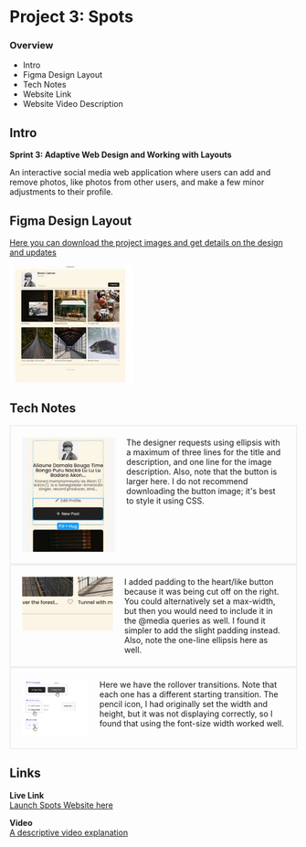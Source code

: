 # Project 3: Spots

### Overview  

* Intro  
* Figma Design Layout  
* Tech Notes  
* Website Link  
* Website Video Description  

## Intro

**Sprint 3: Adaptive Web Design and Working with Layouts**

An interactive social media web application where users can add and remove photos, like photos from other users, and make a few minor adjustments to their profile.

## Figma Design Layout

[Here you can download the project images and get details on the design and updates](https://www.figma.com/file/BBNm2bC3lj8QQMHlnqRsga/Sprint-3-Project-%E2%80%94-Spots?type=design&node-id=2%3A60&mode=design&t=afgNFybdorZO6cQo-1)

![Spots Figma Design](./images/demo/website.jpg)

## Tech Notes

<div style="display: flex; max-width: 500px; border-width: 2px; border-color: #efefef; border-style: solid; padding: 20px;">
  <img src="./images/demo/content-button.jpg" style="margin-right: 20px; height: 200px;">
  The designer requests using ellipsis with a maximum of three lines for the title and description, and one line for the image description. Also, note that the button is larger here. I do not recommend downloading the button image; it's best to style it using CSS.
</div>

<div style="display: flex; max-width: 500px; border-width: 2px; border-color: #efefef; border-style: solid; padding: 20px;">
  <img src="./images/demo/heart-like.jpg" style="margin-right: 20px; height: 94px;">
  I added padding to the heart/like button because it was being cut off on the right. You could alternatively set a max-width, but then you would need to include it in the @media queries as well. I found it simpler to add the slight padding instead. Also, note the one-line ellipsis here as well.
</div>

<div style="display: flex; max-width: 500px; border-width: 2px; border-color: #efefef; border-style: solid; padding: 20px;">
  <img src="./images/demo/roll-overs.jpg" style="margin-right: 20px; height: 100px;">
  Here we have the rollover transitions. Note that each one has a different starting transition. The pencil icon, I had originally set the width and height, but it was not displaying correctly, so I found that using the font-size width worked well.
</div>

## Links

**Live Link**  
[Launch Spots Website here](https://github.com/tyrascroggins/se_project_spots/)  

**Video**  
[A descriptive video explanation](https://drive.google.com/file/d/1BQ1rapRBq3zye4U2Vezi4THjTssNoIgW/view?usp=drive_link)  
